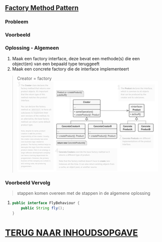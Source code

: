 ## [Factory Method Pattern](https://www.youtube.com/watch?v=EcFVTgRHJLM&list=PLrhzvIcii6GNjpARdnO4ueTUAVR9eMBpc&index=4)

### Probleem



### Voorbeeld



### Oplossing - Algemeen

1. Maak een factory interface, deze bevat een methode(s) die een object(en) van een bepaald type teruggeeft
2. Maak een concrete factory die de interface implementeert

> Creator = factory
   ![img.png](img.png)

### Voorbeeld Vervolg

> stappen komen overeen met de stappen in de algemene oplossing

1. ```java
   public interface FlyBehaviour {
       public String fly();
   }
   ```

# [TERUG NAAR INHOUDSOPGAVE](../README.md)
